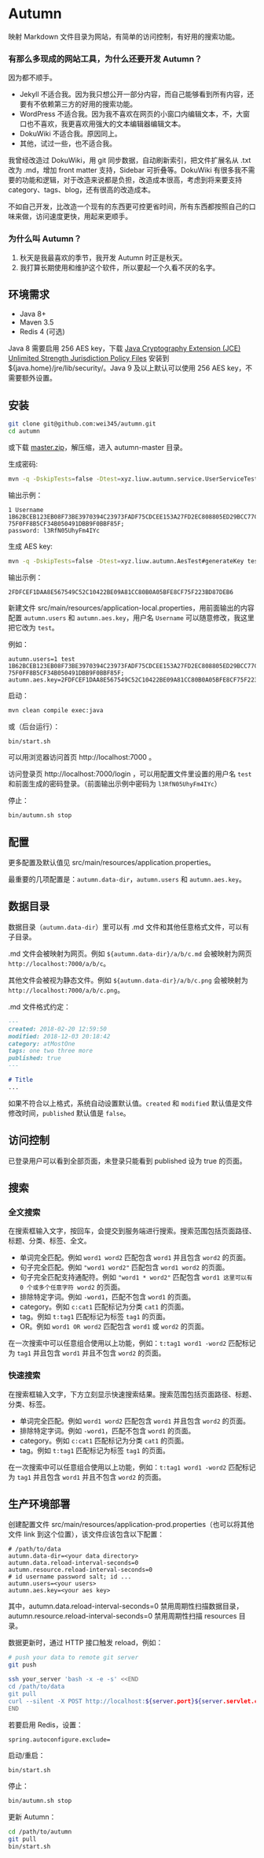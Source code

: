 # Autumn

映射 Markdown 文件目录为网站，有简单的访问控制，有好用的搜索功能。

### 有那么多现成的网站工具，为什么还要开发 Autumn？

因为都不顺手。

* Jekyll 不适合我。因为我只想公开一部分内容，而自己能够看到所有内容，还要有不依赖第三方的好用的搜索功能。
* WordPress 不适合我。因为我不喜欢在网页的小窗口内编辑文本，不，大窗口也不喜欢，我更喜欢用强大的文本编辑器编辑文本。
* DokuWiki 不适合我。原因同上。
* 其他，试过一些，也不适合我。

我曾经改造过 DokuWiki，用 git 同步数据，自动刷新索引，把文件扩展名从 .txt 改为 .md，增加 front matter 支持，Sidebar 可折叠等。DokuWiki 有很多我不需要的功能和逻辑，对于改造来说都是负担，改造成本很高，考虑到将来要支持 category、tags、blog，还有很高的改造成本。

不如自己开发，比改造一个现有的东西更可控更省时间，所有东西都按照自己的口味来做，访问速度更快，用起来更顺手。

### 为什么叫 Autumn？

1. 秋天是我最喜欢的季节，我开发 Autumn 时正是秋天。
2. 我打算长期使用和维护这个软件，所以要起一个久看不厌的名字。

## 环境需求

* Java 8+
* Maven 3.5
* Redis 4 (可选)

Java 8 需要启用 256 AES key，下载 [Java Cryptography Extension (JCE) Unlimited Strength Jurisdiction Policy Files](https://www.oracle.com/technetwork/java/javase/downloads/jce8-download-2133166.html) 安装到 ${java.home}/jre/lib/security/。Java 9 及以上默认可以使用 256 AES key，不需要额外设置。

## 安装

```bash
git clone git@github.com:wei345/autumn.git
cd autumn
```

或下载 [master.zip](https://github.com/wei345/autumn/archive/master.zip)，解压缩，进入 autumn-master 目录。

生成密码:

```bash
mvn -q -DskipTests=false -Dtest=xyz.liuw.autumn.service.UserServiceTest#generateUser test
```

输出示例：

```text
1 Username 1B62BCEB123EB08F73BE3970394C23973FADF75CDCEE153A27FD2EC808805ED29BCC77CDCB966E4C775347D55E82753510D9E8154387BB7286D8CBAF9E68324A 75F0FF8B5CF34B050491DBB9F0BBF85F;
password: l3RfN05UhyFm4IYc
```

生成 AES key:

```bash
mvn -q -DskipTests=false -Dtest=xyz.liuw.autumn.AesTest#generateKey test
```

输出示例：

```text
2FDFCEF1DAA8E567549C52C10422BE09A81CC80B0A05BFE8CF75F223BD87DEB6
```

新建文件 src/main/resources/application-local.properties，用前面输出的内容配置 `autumn.users` 和 `autumn.aes.key`，用户名 `Username` 可以随意修改，我这里把它改为 `test`。

例如：

```properties
autumn.users=1 test 1B62BCEB123EB08F73BE3970394C23973FADF75CDCEE153A27FD2EC808805ED29BCC77CDCB966E4C775347D55E82753510D9E8154387BB7286D8CBAF9E68324A 75F0FF8B5CF34B050491DBB9F0BBF85F;
autumn.aes.key=2FDFCEF1DAA8E567549C52C10422BE09A81CC80B0A05BFE8CF75F223BD87DEB6
```

启动：

```bash
mvn clean compile exec:java
```

或（后台运行）：

```bash
bin/start.sh
```

可以用浏览器访问首页 http://localhost:7000 。

访问登录页 http://localhost:7000/login ，可以用配置文件里设置的用户名 `test` 和前面生成的密码登录。（前面输出示例中密码为 `l3RfN05UhyFm4IYc`）

停止：

```bash
bin/autumn.sh stop
```

## 配置

更多配置及默认值见 src/main/resources/application.properties。

最重要的几项配置是：`autumn.data-dir`，`autumn.users` 和 `autumn.aes.key`。

## 数据目录

数据目录（`autumn.data-dir`）里可以有 .md 文件和其他任意格式文件，可以有子目录。

.md 文件会被映射为网页。例如 `${autumn.data-dir}/a/b/c.md` 会被映射为网页 `http://localhost:7000/a/b/c`。

其他文件会被视为静态文件。例如 `${autumn.data-dir}/a/b/c.png` 会被映射为 `http://localhost:7000/a/b/c.png`。

.md 文件格式约定：

```markdown
---
created: 2018-02-20 12:59:50
modified: 2018-12-03 20:18:42
category: atMostOne
tags: one two three more
published: true
---

# Title
...
```

如果不符合以上格式，系统自动设置默认值。`created` 和 `modified` 默认值是文件修改时间，`published` 默认值是 `false`。

## 访问控制

已登录用户可以看到全部页面，未登录只能看到 published 设为 true 的页面。

## 搜索

### 全文搜索

在搜索框输入文字，按回车，会提交到服务端进行搜索。搜索范围包括页面路径、标题、分类、标签、全文。

* 单词完全匹配。例如 `word1 word2` 匹配包含 `word1` 并且包含 `word2` 的页面。
* 句子完全匹配。例如 `"word1 word2"` 匹配包含 `word1 word2` 的页面。
* 句子完全匹配支持通配符。例如 `"word1 * word2"` 匹配包含 `word1 这里可以有 0 个或多个任意字符 word2` 的页面。
* 排除特定字词。例如 `-word1`，匹配不包含 `word1` 的页面。
* category。例如 `c:cat1` 匹配标记为分类 `cat1` 的页面。
* tag。例如 `t:tag1` 匹配标记为标签 `tag1` 的页面。
* OR。例如 `word1 OR word2` 匹配包含 `word1` 或 `word2` 的页面。

在一次搜索中可以任意组合使用以上功能，例如：`t:tag1 word1 -word2` 匹配标记为 `tag1` 并且包含 `word1` 并且不包含 `word2` 的页面。

### 快速搜索

在搜索框输入文字，下方立刻显示快速搜索结果。搜索范围包括页面路径、标题、分类、标签。

* 单词完全匹配。例如 `word1 word2` 匹配包含 `word1` 并且包含 `word2` 的页面。
* 排除特定字词。例如 `-word1`，匹配不包含 `word1` 的页面。
* category。例如 `c:cat1` 匹配标记为分类 `cat1` 的页面。
* tag。例如 `t:tag1` 匹配标记为标签 `tag1` 的页面。

在一次搜索中可以任意组合使用以上功能，例如：`t:tag1 word1 -word2` 匹配标记为 `tag1` 并且包含 `word1` 并且不包含 `word2` 的页面。

## 生产环境部署

创建配置文件 src/main/resources/application-prod.properties（也可以将其他文件 link 到这个位置），该文件应该包含以下配置：

```properties
# /path/to/data
autumn.data-dir=<your data directory>
autumn.data.reload-interval-seconds=0
autumn.resource.reload-interval-seconds=0
# id username password salt; id ...
autumn.users=<your users>
autumn.aes.key=<your aes key>
```

其中，autumn.data.reload-interval-seconds=0 禁用周期性扫描数据目录，autumn.resource.reload-interval-seconds=0 禁用周期性扫描 resources 目录。

数据更新时，通过 HTTP 接口触发 reload，例如：

```bash
# push your data to remote git server
git push

ssh your_server 'bash -x -e -s' <<END
cd /path/to/data
git pull
curl --silent -X POST http://localhost:${server.port}${server.servlet.context-path}/manage/data
END
```

若要启用 Redis，设置：

```properties
spring.autoconfigure.exclude=
```

启动/重启：

```bash
bin/start.sh
```

停止：

```bash
bin/autumn.sh stop
```

更新 Autumn：

```bash
cd /path/to/autumn
git pull
bin/start.sh
```
